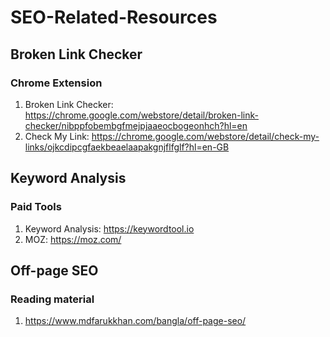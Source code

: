# SEO-Related-Resources

## Broken Link Checker

### Chrome Extension

1. Broken Link Checker: https://chrome.google.com/webstore/detail/broken-link-checker/nibppfobembgfmejpjaaeocbogeonhch?hl=en
2. Check My Link: https://chrome.google.com/webstore/detail/check-my-links/ojkcdipcgfaekbeaelaapakgnjflfglf?hl=en-GB

## Keyword Analysis

### Paid Tools

1. Keyword Analysis: https://keywordtool.io
2. MOZ: https://moz.com/

## Off-page SEO

### Reading material

1. https://www.mdfarukkhan.com/bangla/off-page-seo/
